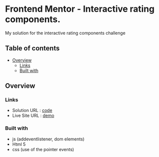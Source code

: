 # Frontend Mentor - Interactive rating components.

My solution for the interactive rating components challenge

## Table of contents
- [Overview](#overview)
  - [Links](#links)
  - [Built with](#built-with) 

## Overview

### Links

- Solution URL : [code](https://github.com/EtnoPolino/interactive_rating_component.git)
- Live Site URL : [demo](https://etnopolino.github.io/interactive_rating_component/)

### Built with

- js (addeventlistener, dom elements)
- Html 5
- css (use of the pointer events)